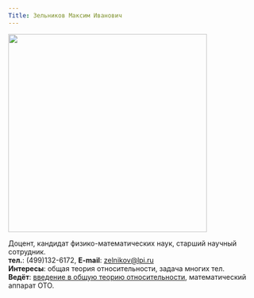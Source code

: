 ```yaml
---
Title: Зельников Максим Иванович
---
```


<img src="images/zelnikov.mi.jpg" height=400>

Доцент, кандидат физико-математических наук, старший научный сотрудник.<br>
**тел.**: (499)132-6172, **E-mail**: [zelnikov@lpi.ru](mailto:zelnikov@lpi.ru)<br>
**Интересы**: общая теория относительности, задача многих тел.<br>
**Ведёт**: [введение в общую теорию относительности](%base_url%?study%2Fplan%2Fgenrel), математический аппарат ОТО.
